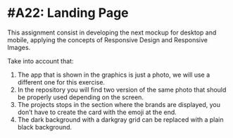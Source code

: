 # #A22: Landing Page

This assignment consist in developing the next mockup for desktop and mobile, applying the concepts of Responsive Design and Responsive Images.

Take into account that:

1. The app that is shown in the graphics is just a photo, we will use a different one for this exercise.
2. In the repository you will find two version of the same photo that should be properly used depending on the screen.
3. The projects stops in the section where the brands are displayed, you don’t have to create the card with the emoji at the end.
4. The dark background with a darkgray grid can be replaced with a plain black background.
